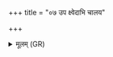 +++
title = "०७ उप क्ष्वेदाभि चालय"

+++
<details><summary>मूलम् (GR)</summary>

उप क्ष्वेदाभि चालय  
वातस् तूलम् इवैजय ।  
दद्भिः संदश्य बाह्वोर्  
उदद्धि मुरवस्थिये ॥
</details>